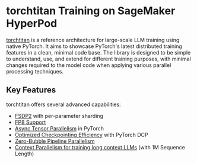 # torchtitan Training on SageMaker HyperPod

[torchtitan](https://github.com/pytorch/torchtitan) is a reference architecture for large-scale LLM training using native PyTorch. It aims to showcase PyTorch's latest distributed training features in a clean, minimal code base. The library is designed to be simple to understand, use, and extend for different training purposes, with minimal changes required to the model code when applying various parallel processing techniques.

## Key Features

torchtitan offers several advanced capabilities:

- [FSDP2](https://github.com/pytorch/torchtitan/blob/main/docs/fsdp.md) with per-parameter sharding
- [FP8 Support](https://discuss.pytorch.org/t/distributed-w-torchtitan-enabling-float8-all-gather-in-fsdp2/209323)
- [Async Tensor Parallelism](https://discuss.pytorch.org/t/distributed-w-torchtitan-introducing-async-tensor-parallelism-in-pytorch/209487) in PyTorch
- [Optimized Checkpointing Efficiency](https://discuss.pytorch.org/t/distributed-w-torchtitan-optimizing-checkpointing-efficiency-with-pytorch-dcp/211250) with PyTorch DCP
- [Zero-Bubble Pipeline Parallelism](https://discuss.pytorch.org/t/distributed-w-torchtitan-training-with-zero-bubble-pipeline-parallelism/214420)
- [Context Parallelism for training long context LLMs](https://discuss.pytorch.org/t/distributed-w-torchtitan-breaking-barriers-training-long-context-llms-with-1m-sequence-length-in-pytorch-using-context-parallel/215082/1) (with 1M Sequence Length)
